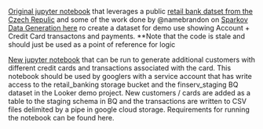 [Original jupyter notebook](/banking_dataset_gen(old).ipynb) that leverages a public [retail bank datset from the Czech Repulic](https://data.world/lpetrocelli/czech-financial-dataset-real-anonymized-transactions) and some of the work done by @namebrandon on [Sparkov Data Generation here](https://github.com/namebrandon/Sparkov_Data_Generation) ro create a dataset for demo use showing Account + Credit Card transactons and payments. **Note that the code is stale and should just be used as a point of reference for logic

[New jupyter notebook](/data_gen.ipynb) that can be run to generate additional customers with different credit cards and transactions associated with the card. This notebook should be used by googlers with a service account that has write access to the retail_banking storage bucket and the finserv_staging BQ dataset in the Looker demo project. New customers / cards are added as a table to the staging schema in BQ and the transactions are written to CSV files delimited by a pipe in google cloud storage. Requirements for running the notebook can be found here. 
